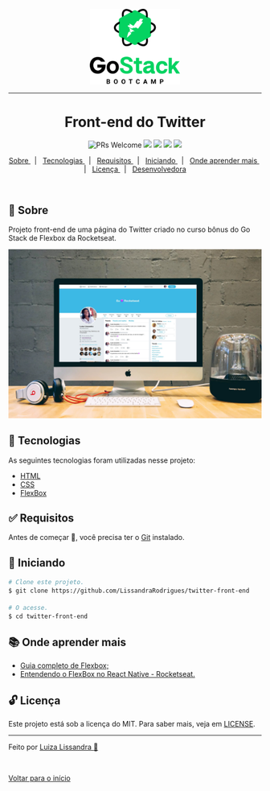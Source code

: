  <div align="center" id="top">
  <p align="center">
  	<img heigth="180px" width="180px" src="https://github.com/LissandraRodrigues/conceitos-nodejs/blob/master/go-stack.png" />
  </p>
</div>

 <hr/>

  <h1 align="center"> Front-end do Twitter </h1>

<p align="center">
   <img src="https://img.shields.io/badge/progress-100%25-brightgreen.svg" alt="PRs Welcome">
   <img src = "https://img.shields.io/github/issues/LissandraRodrigues/twitter-front-end" />
   <img src = "https://img.shields.io/github/forks/LissandraRodrigues/twitter-front-end" />
   <img src = "https://img.shields.io/github/stars/LissandraRodrigues/twitter-front-end" />
   <img src = "https://camo.githubusercontent.com/ceb264b271ea36fdd2755c5ce616adcd4e5ea503de3a8b5aa0770a71c89cfabd/68747470733a2f2f696d672e736869656c64732e696f2f6769746875622f6c6963656e73652f6c756b656d6f72616c65732f726f636b657473686f65732d72656163742d6e61746976652e737667" />
	
</p>	

<p align="center">
  <a href="#dart-sobre"> Sobre </a> &#xa0; | &#xa0; 
  <a href="#rocket-tecnologias"> Tecnologias </a> &#xa0; | &#xa0;
  <a href="#white_check_mark-requisitos"> Requisitos </a> &#xa0; | &#xa0;
  <a href="#checkered_flag-iniciando"> Iniciando </a> &#xa0; | &#xa0;
  <a href="#books-onde-aprender-mais"> Onde aprender mais </a> &#xa0; | &#xa0;
  <a href="#unlock-licença"> Licença </a> &#xa0; | &#xa0;
  <a href="https://www.linkedin.com/in/luiza-lissandra/" target="_blank"> Desenvolvedora </a>
</p>

<br>

## :dart: Sobre ##

Projeto front-end de uma página do Twitter criado no curso bônus do Go Stack de Flexbox da Rocketseat.

<img src="images/twitter.jpg">

## :rocket: Tecnologias ##

As seguintes tecnologias foram utilizadas nesse projeto:

- [HTML](https://developer.mozilla.org/pt-BR/docs/Web/HTML/HTML5)
- [CSS](https://developer.mozilla.org/pt-BR/docs/Web/CSS)
- [FlexBox](https://developer.mozilla.org/pt-BR/docs/Web/CSS/CSS_Flexible_Box_Layout/Conceitos_Basicos_do_Flexbox)

## :white_check_mark: Requisitos ##

Antes de começar :checkered_flag:, você precisa ter o [Git](https://git-scm.com) instalado.

## :checkered_flag: Iniciando ##

```bash
# Clone este projeto.
$ git clone https://github.com/LissandraRodrigues/twitter-front-end

# O acesse.
$ cd twitter-front-end
```

## :books: Onde aprender mais ##

- <a href="https://origamid.com/projetos/flexbox-guia-completo/"> Guia completo de Flexbox; </a>
- <a href="https://www.youtube.com/watch?v=dUkkOdhyO1w"> Entendendo o FlexBox no React Native - Rocketseat. </a>

## :unlock: Licença ##

Este projeto está sob a licença do MIT. Para saber mais, veja em [LICENSE](LICENSE).

<hr/>

Feito por <a href="https://www.linkedin.com/in/luiza-lissandra/" target="_blank"> Luiza Lissandra :rocket: </a>

&#xa0;

<a href="#top"> Voltar para o início </a>
